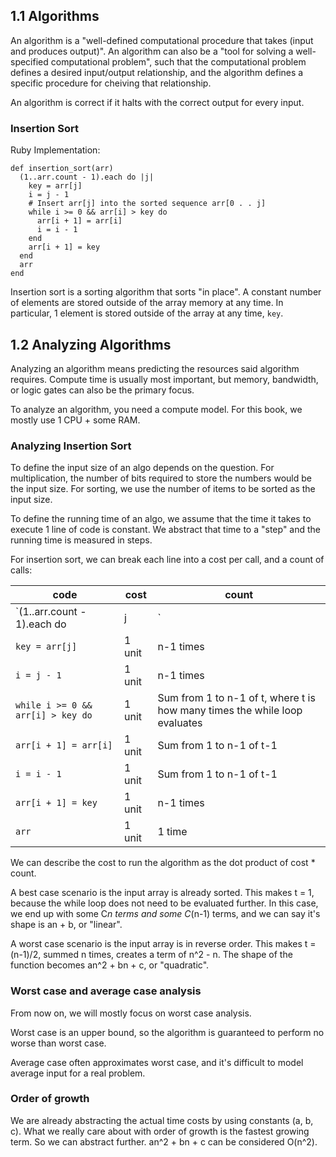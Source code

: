 ## 1.1 Algorithms

An algorithm is a "well-defined computational procedure that takes (input and produces output)". An algorithm can also be a "tool for solving a well-specified computational problem", such that the computational problem defines a desired input/output relationship, and the algorithm defines a specific procedure for cheiving that relationship.

An algorithm is correct if it halts with the correct output for every input.

### Insertion Sort

Ruby Implementation:

```
def insertion_sort(arr)
  (1..arr.count - 1).each do |j|
    key = arr[j]
    i = j - 1
    # Insert arr[j] into the sorted sequence arr[0 . . j]
    while i >= 0 && arr[i] > key do
      arr[i + 1] = arr[i]
      i = i - 1
    end
    arr[i + 1] = key
  end
  arr
end
```

Insertion sort is a sorting algorithm that sorts "in place". A constant number of elements are stored outside of the array memory at any time. In particular, 1 element is stored outside of the array at any time, `key`.

## 1.2 Analyzing Algorithms

Analyzing an algorithm means predicting the resources said algorithm requires. Compute time is usually most important, but memory, bandwidth, or logic gates can also be the primary focus.

To analyze an algorithm, you need a compute model. For this book, we mostly use 1 CPU + some RAM.

### Analyzing Insertion Sort

To define the input size of an algo depends on the question. For multiplication, the number of bits required to store the numbers would be the input size. For sorting, we use the number of items to be sorted as the input size.

To define the running time of an algo, we assume that the time it takes to execute 1 line of code is constant. We abstract that time to a "step" and the running time is measured in steps.

For insertion sort, we can break each line into a cost per call, and a count of calls:

| code                              | cost   | count                                                                      |
| --------------------------------- | ------ | -------------------------------------------------------------------------- |
| `(1..arr.count - 1).each do |j|`  | 1 unit | n times                                                                    |
| `key = arr[j]`                    | 1 unit | n-1 times                                                                  |
| `i = j - 1`                       | 1 unit | n-1 times                                                                  |
| `while i >= 0 && arr[i] > key do` | 1 unit | Sum from 1 to n-1 of t, where t is how many times the while loop evaluates |
| `arr[i + 1] = arr[i]`             | 1 unit | Sum from 1 to n-1 of t-1                                                   |
| `i = i - 1`                       | 1 unit | Sum from 1 to n-1 of t-1                                                   |
| `arr[i + 1] = key`                | 1 unit | n-1 times                                                                  |
| `arr`                             | 1 unit | 1 time                                                                     |

We can describe the cost to run the algorithm as the dot product of cost \* count.

A best case scenario is the input array is already sorted. This makes t = 1, because the while loop does not need to be evaluated further. In this case, we end up with some C*n terms and some C*(n-1) terms, and we can say it's shape is an + b, or "linear".

A worst case scenario is the input array is in reverse order. This makes t = (n-1)/2, summed n times, creates a term of n^2 - n. The shape of the function becomes an^2 + bn + c, or "quadratic".

### Worst case and average case analysis

From now on, we will mostly focus on worst case analysis.

Worst case is an upper bound, so the algorithm is guaranteed to perform no worse than worst case.

Average case often approximates worst case, and it's difficult to model average input for a real problem.

### Order of growth

We are already abstracting the actual time costs by using constants (a, b, c). What we really care about with order of growth is the fastest growing term. So we can abstract further. an^2 + bn + c can be considered O(n^2).
